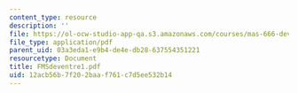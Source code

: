 ```yaml
---
content_type: resource
description: ''
file: https://ol-ocw-studio-app-qa.s3.amazonaws.com/courses/mas-666-developmental-entrepreneurship-fall-2003/12acb56b7f202baaf761c7d5ee532b14_FMSdeventre1.pdf
file_type: application/pdf
parent_uid: 03a3eda1-e9b4-de4e-db28-637554351221
resourcetype: Document
title: FMSdeventre1.pdf
uid: 12acb56b-7f20-2baa-f761-c7d5ee532b14
---
```

